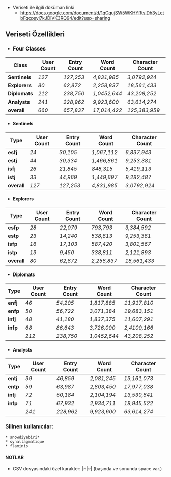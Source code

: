 


* Veriseti ile ilgili döküman linki
    - https://docs.google.com/document/d/1qCqujSW5WKHYRtsIDh3yLetbFqcpsyI7kJDlVK3RQ94/edit?usp=sharing

## Veriseti Özellikleri

* ### Four Classes

|   Class        | User Count  | Entry Count  | Word Count      | Character Count  |
|----------------|-------------|--------------|-----------------|------------------|
| **Sentinels**  | 	  *127*     |  *127,253*   |   *4,831,985*   |	*3,0792,924*   |
| **Explorers**| 	  *80*     |   *62,872*   |   *2,258,837*   |	*18,561,433*   |
| **Diplomats**| *212*     |   *238,750*	|  *1,0452,644*	  |   *43,208,252*   |
| **Analysts** |    *241*    |   *228,962*	|  *9,923,600*	  |   *63,614,274*   |
| **overall**| 	  *660*     |  *657,837*   |   *17,014,422*   |	*125,383,959*   |

	

    		




* #### Sentinels

| Type       | User Count  | Entry Count  | Word Count      | Character Count  |
|------------|-------------|--------------|-----------------|------------------|
| **esfj**   |    *24*     |   *30,105*   |   *1,067,112*   |   *6,837,943*    |
| **estj**   |    *44*     |   *30,334*   |   *1,466,861*   |   *9,253,381*    |
| **isfj**   |    *26*     |   *21,845*   |    *848,315*    |   *5,419,113*    |
| **istj**   |    *33*     |   *44,969*   |   *1,449,697*   |   *9,282,487*    |
| **overall**| 	  *127*     |  *127,253*   |   *4,831,985*   |	*3,0792,924*   |

* #### Explorers

| Type       | User Count  | Entry Count  | Word Count      | Character Count  |
|------------|-------------|--------------|-----------------|------------------|
|  **esfp**  |    *28*     |   *22,079*   |    *793,793*    |   *3,384,592*    |
|  **estp**  |    *23*     |   *14,240*   |    *538,813*    |   *9,253,381*    |
|  **isfp**  |    *16*     |   *17,103*   |    *587,420*    |   *3,801,567*    |
|  **istp**  |    *13*     |    *9,450*   |    *338,811*    |   *2,121,893*    |
| **overall**| 	  *80*     |   *62,872*   |   *2,258,837*   |	*18,561,433*   |

* #### Diplomats

| Type     | User Count  | Entry Count  | Word Count      | Character Count  |
|----------|-------------|--------------|-----------------|------------------|
| **enfj** |    *46*     |   *54,205*   |  *1,817,885*    |   *11,917,810*   |
| **enfp** |    *50*     |   *56,722*   |  *3,071,384*    |   *19,683,151*   |
| **infj** |    *48*     |   *41,180*   |  *1,837,375*    |   *11,607,291*   |
| **infp** |    *68*     |   *86,643*   |  *3,726,000*    |   *2,4100,166*   |
|          |   *212*     |   *238,750*	|  *1,0452,644*	  |   *43,208,252*   |


* #### Analysts


| Type     | User Count  | Entry Count  | Word Count      | Character Count  |
|----------|-------------|--------------|-----------------|------------------|
| **entj** |    *39*     |   *46,859*   |  *2,081,245*    |   *13,161,073*   |
| **entp** |    *59*     |   *63,987*   |  *2,803,450*    |   *17,977,038*   |
| **intj** |    *72*     |   *50,184*   |  *2,104,194*    |   *13,530,641*   |
| **intp** |    *71*     |   *67,932*   |  *2,934,711*    |   *18,945,522*   |
|          |    *241*    |   *228,962*	|  *9,923,600*	  |   *63,614,274*   |

### Silinen kullanıcılar:
    * snowdiyebiri*
    * synallagmatique
    * flaminis

#### NOTLAR
- CSV dosyasındaki özel karakter:    |~|~|     (başında ve sonunda space var.)
